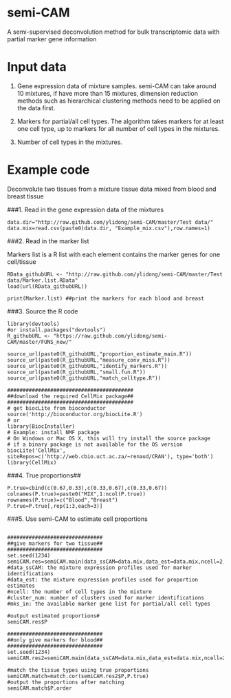 # semi-CAM
A semi-supervised deconvolution method for bulk transcriptomic data with partial marker gene information


# Input data 

1. Gene expression data of mixture samples. semi-CAM can take around 10 mixtures, if have more than 15 mixtures, dimension reduction methods such as hierarchical clustering methods need to be applied on the data first. 

2. Markers for partial/all cell types. The algorithm takes markers for at least one cell type, up to markers for all number of cell types in the mixtures.

3. Number of cell types in the mixtures. 


# Example code

Deconvolute two tissues from a mixture tissue data mixed from blood and breast tissue

###1. Read in the gene expression data of the mixtures

```
data.dir="http://raw.github.com/ylidong/semi-CAM/master/Test data/"
data.mix=read.csv(paste0(data.dir, "Example_mix.csv"),row.names=1)
```

###2. Read in the marker list

Markers list is a R list with each element contains the marker genes for one cell/tissue

```
RData_githubURL <- "http://raw.github.com/ylidong/semi-CAM/master/Test data/Marker.list.RData"
load(url(RData_githubURL))

print(Marker.list) ##print the markers for each blood and breast
```

###3. Source the R code
```
library(devtools)
#or install.packages("devtools")
R_githubURL <- "https://raw.github.com/ylidong/semi-CAM/master/FUNS_new/"

source_url(paste0(R_githubURL,"proportion_estimate_main.R"))
source_url(paste0(R_githubURL,"measure_conv_miss.R"))
source_url(paste0(R_githubURL,"identify_markers.R"))
source_url(paste0(R_githubURL,"small.fun.R"))
source_url(paste0(R_githubURL,"match_celltype.R"))

#########################################
##download the required CellMix package##
#########################################
# get biocLite from bioconductor
source('http://bioconductor.org/biocLite.R')
# or
library(BiocInstaller)
# Example: install NMF package
# On Windows or Mac OS X, this will try install the source package 
# if a binary package is not available for the OS version
biocLite('CellMix', siteRepos=c('http://web.cbio.uct.ac.za/~renaud/CRAN'), type='both')
library(CellMix)

```

###4. True proportions##
```
P.true=cbind(c(0.67,0.33),c(0.33,0.67),c(0.33,0.67))
colnames(P.true)=paste0("MIX",1:ncol(P.true))
rownames(P.true)=c("Blood","Breast")
P.true=P.true[,rep(1:3,each=3)]
```
###5. Use semi-CAM to estimate cell proportions

```

###############################
##give markers for two tissue##
###############################
set.seed(1234)
semiCAM.res=semiCAM.main(data_ssCAM=data.mix,data_est=data.mix,ncell=2,cluster_num=50,mks_in=Marker.list)
#data_ssCAM: the mixture expression profiles used for marker identifications
#data_est: the mixture expression profiles used for proportion estimates 
#ncell: the number of cell types in the mixture
#cluster_num: number of clusters used for marker identifications
#mks_in: the available marker gene list for partial/all cell types

#output estimated proportions#
semiCAM.res$P

###############################
##only give markers for blood##
###############################
set.seed(1234)
semiCAM.res2=semiCAM.main(data_ssCAM=data.mix,data_est=data.mix,ncell=2,cluster_num=50,mks_in=Marker.list[1])

#match the tissue types using true proportions
semiCAM.match=match.cor(semiCAM.res2$P,P.true)
#output the proportions after matching
semiCAM.match$P.order

```